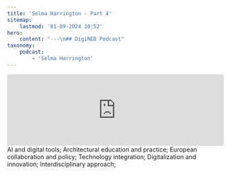```yaml
---
title: 'Selma Harrington - Part 4'
sitemap:
    lastmod: '01-09-2024 10:52'
hero:
    content: "---\n## DigiNEB Podcast"
taxonomy:
    podcast:
        - 'Selma Harrington'
---
```

<iframe width="100%" height="166" scrolling="no" frameborder="no" allow="autoplay" src="https://w.soundcloud.com/player/?url=https%3A//api.soundcloud.com/tracks/1908141806&color=%234b4815&auto_play=false&hide_related=false&show_comments=true&show_user=true&show_reposts=false&show_teaser=false"></iframe>
AI and digital tools;
Architectural education and practice;
European collaboration and policy;
Technology integration;
Digitalization and innovation;
Interdisciplinary approach;